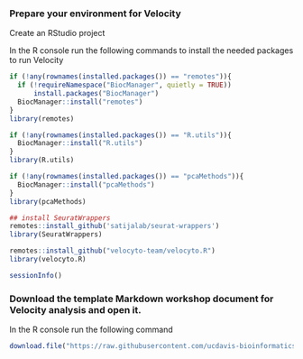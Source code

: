 ### Prepare your environment for Velocity

Create an RStudio project

In the R console run the following commands to install the needed packages to run Velocity
```r
if (!any(rownames(installed.packages()) == "remotes")){
  if (!requireNamespace("BiocManager", quietly = TRUE))
      install.packages("BiocManager")
  BiocManager::install("remotes")
}
library(remotes)

if (!any(rownames(installed.packages()) == "R.utils")){
  BiocManager::install("R.utils")
}
library(R.utils)

if (!any(rownames(installed.packages()) == "pcaMethods")){
  BiocManager::install("pcaMethods")
}
library(pcaMethods)

## install SeuratWrappers
remotes::install_github('satijalab/seurat-wrappers')
library(SeuratWrappers)

remotes::install_github("velocyto-team/velocyto.R")
library(velocyto.R)

sessionInfo()
```

### Download the template Markdown workshop document for Velocity analysis and open it.

In the R console run the following command
```r
download.file("https://raw.githubusercontent.com/ucdavis-bioinformatics-training/2021-August-Advanced-Topics-in-Single-Cell-RNA-Seq-Trajectory-and-Velocity/master/data_analysis/Velocyto.Rmd", "Velocyto.Rmd")
```
